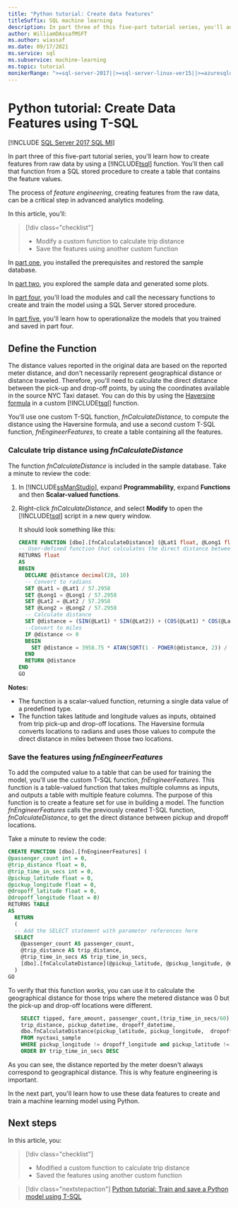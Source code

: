 ```yaml
---
title: "Python tutorial: Create data features"
titleSuffix: SQL machine learning
description: In part three of this five-part tutorial series, you'll add calculations to stored procedures for use in Python machine learning models with SQL machine learning.
author: WilliamDAssafMSFT
ms.author: wiassaf
ms.date: 09/17/2021
ms.service: sql
ms.subservice: machine-learning
ms.topic: tutorial
monikerRange: ">=sql-server-2017||>=sql-server-linux-ver15||>=azuresqldb-mi-current"
---
```


# Python tutorial: Create Data Features using T-SQL
[!INCLUDE [SQL Server 2017 SQL MI](../../includes/applies-to-version/sqlserver2017-asdbmi.md)]

In part three of this five-part tutorial series, you'll learn how to create features from raw data by using a [!INCLUDE[tsql](../../includes/tsql-md.md)] function. You'll then call that function from a SQL stored procedure to create a table that contains the feature values.

The process of *feature engineering*, creating features from the raw data, can be a critical step in advanced analytics modeling.

In this article, you'll:

> [!div class="checklist"]
> + Modify a custom function to calculate trip distance
> + Save the features using another custom function

In [part one](python-taxi-classification-introduction.md), you installed the prerequisites and restored the sample database.

In [part two](python-taxi-classification-explore-data.md), you explored the sample data and generated some plots.

In [part four](python-taxi-classification-train-model.md), you'll load the modules and call the necessary functions to create and train the model using a SQL Server stored procedure.

In [part five](python-taxi-classification-deploy-model.md), you'll learn how to operationalize the models that you trained and saved in part four.

## Define the Function

The distance values reported in the original data are based on the reported meter distance, and don't necessarily represent geographical distance or distance traveled. Therefore, you'll need to calculate the direct distance between the pick-up and drop-off points, by using the coordinates available in the source NYC Taxi dataset. You can do this by using the [Haversine formula](https://en.wikipedia.org/wiki/Haversine_formula) in a custom [!INCLUDE[tsql](../../includes/tsql-md.md)] function.

You'll use one custom T-SQL function, _fnCalculateDistance_, to compute the distance using the Haversine formula, and use a second custom T-SQL function, _fnEngineerFeatures_, to create a table containing all the features.

### Calculate trip distance using _fnCalculateDistance_

The function _fnCalculateDistance_ is included in the sample database. Take a minute to review the code:

1. In [!INCLUDE[ssManStudio](../../includes/ssmanstudio-md.md)], expand **Programmability**, expand **Functions** and then **Scalar-valued functions**.
1. Right-click _fnCalculateDistance_, and select **Modify** to open the [!INCLUDE[tsql](../../includes/tsql-md.md)] script in a new query window.

   It should look something like this:
  
   ```sql
   CREATE FUNCTION [dbo].[fnCalculateDistance] (@Lat1 float, @Long1 float, @Lat2 float, @Long2 float)
   -- User-defined function that calculates the direct distance between two geographical coordinates
   RETURNS float
   AS
   BEGIN
     DECLARE @distance decimal(28, 10)
     -- Convert to radians
     SET @Lat1 = @Lat1 / 57.2958
     SET @Long1 = @Long1 / 57.2958
     SET @Lat2 = @Lat2 / 57.2958
     SET @Long2 = @Long2 / 57.2958
     -- Calculate distance
     SET @distance = (SIN(@Lat1) * SIN(@Lat2)) + (COS(@Lat1) * COS(@Lat2) * COS(@Long2 - @Long1))
     --Convert to miles
     IF @distance <> 0
     BEGIN
       SET @distance = 3958.75 * ATAN(SQRT(1 - POWER(@distance, 2)) / @distance);
     END
     RETURN @distance
   END
   GO
   ```

**Notes:**

+ The function is a scalar-valued function, returning a single data value of a predefined type.
+ The function takes latitude and longitude values as inputs, obtained from trip pick-up and drop-off locations. The Haversine formula converts locations to radians and uses those values to compute the direct distance in miles between those two locations.

### Save the features using _fnEngineerFeatures_

To add the computed value to a table that can be used for training the model, you'll use the custom T-SQL function, _fnEngineerFeatures_. This function is a table-valued function that takes multiple columns as inputs, and outputs a table with multiple feature columns.  The purpose of this function is to create a feature set for use in building a model. The function _fnEngineerFeatures_ calls the previously created T-SQL function, _fnCalculateDistance_, to get the direct distance between pickup and dropoff locations.

Take a minute to review the code:

```sql
CREATE FUNCTION [dbo].[fnEngineerFeatures] (
@passenger_count int = 0,
@trip_distance float = 0,
@trip_time_in_secs int = 0,
@pickup_latitude float = 0,
@pickup_longitude float = 0,
@dropoff_latitude float = 0,
@dropoff_longitude float = 0)
RETURNS TABLE
AS
  RETURN
  (
  -- Add the SELECT statement with parameter references here
  SELECT
    @passenger_count AS passenger_count,
    @trip_distance AS trip_distance,
    @trip_time_in_secs AS trip_time_in_secs,
    [dbo].[fnCalculateDistance](@pickup_latitude, @pickup_longitude, @dropoff_latitude, @dropoff_longitude) AS direct_distance
  )
GO
```
  
To verify that this function works, you can use it to calculate the geographical distance for those trips where the metered distance was 0 but the pick-up and drop-off locations were different.
  
  ```sql
      SELECT tipped, fare_amount, passenger_count,(trip_time_in_secs/60) as TripMinutes,
      trip_distance, pickup_datetime, dropoff_datetime,
      dbo.fnCalculateDistance(pickup_latitude, pickup_longitude,  dropoff_latitude, dropoff_longitude) AS direct_distance
      FROM nyctaxi_sample
      WHERE pickup_longitude != dropoff_longitude and pickup_latitude != dropoff_latitude and trip_distance = 0
      ORDER BY trip_time_in_secs DESC
  ```
  
As you can see, the distance reported by the meter doesn't always correspond to geographical distance. This is why feature engineering is important.

In the next part, you'll learn how to use these data features to create and train a machine learning model using Python.

## Next steps

In this article, you:

> [!div class="checklist"]
> + Modified a custom function to calculate trip distance
> + Saved the features using another custom function

> [!div class="nextstepaction"]
> [Python tutorial: Train and save a Python model using T-SQL](python-taxi-classification-train-model.md)
